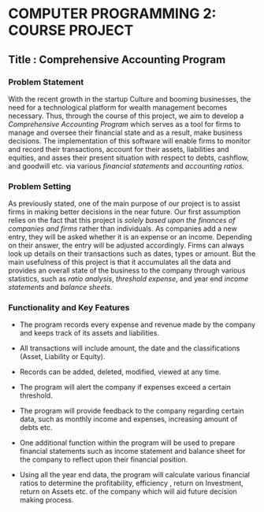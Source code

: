 # **COMPUTER PROGRAMMING 2: COURSE PROJECT**
## **Title : Comprehensive Accounting Program** 

### Problem Statement

 With the recent growth in the startup Culture and booming businesses, the need for a technological platform for wealth management becomes necessary. Thus, through the course of this project, we aim to develop a *Comprehensive Accounting Program* which serves as a tool for firms to manage and oversee their financial state and as a result, make business decisions. The implementation of this software will enable firms to monitor and record their transactions, account for their assets, liabilities and equities, and asses their present situation with respect to debts, cashflow, and goodwill etc. via various *financial statements* and *accounting ratios.*

### Problem Setting

As previously stated, one of the main purpose of our project is to assist firms in making better decisions in the near future. Our first assumption relies on the fact that this project is *solely based upon the finances of companies and firms* rather than individuals. As companies add a new entry, they will be asked whether it is an expense or an income. Depending on their answer, the entry will be adjusted accordingly. Firms can always look up details on their transactions such as dates, types or amount. But the main usefulness of this project is that it accumulates all the data and provides an overall state of the business to the company through various statistics, such as *ratio analysis*, *threshold expense*, and year end *income statements* and *balance sheets*.


### Functionality and Key Features

- The program records every expense and revenue made by the company and keeps track of its assets and liabilities.

- All transactions will include amount, the date and the classifications (Asset, Liability or Equity).

- Records can be added, deleted, modified, viewed at any time.

- The program will alert the company if expenses exceed a certain threshold. 

- The program will provide feedback to the company regarding certain data, such as monthly income and expenses, increasing amount of debts etc.

- One additional function within the program will be used to prepare financial statements such as income statement and balance sheet for the company to reflect upon their financial position.

- Using all the year end data, the program  will calculate various financial ratios to determine the profitability, efficiency , return on Investment, return on Assets etc. of the company which will aid future decision making process.
